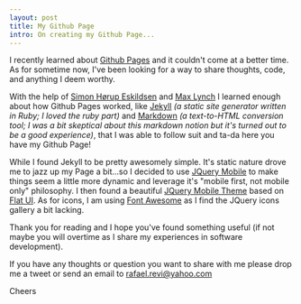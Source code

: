 ```yaml
---
layout: post
title: My Github Page
intro: On creating my Github Page...
---
```


I recently learned about [Github Pages][pages] and it couldn't come at a better time. As for sometime now, I've been looking for a way to share thoughts, code, and anything I deem worthy.  

With the help of [Simon Hørup Eskildsen][sirupsen_post] and [Max Lynch][max_lynch_post] I learned enough about how Github Pages worked, like  [Jekyll][jekyll] <i>(a static site generator written in Ruby; I loved the ruby part)</i> and [Markdown][markdown] <i>(a text-to-HTML conversion tool; I was a bit skeptical about this markdown notion but it's turned out to be a good experience)</i>, that I was able to follow suit and ta-da here you have my Github Page!

While I found Jekyll to be pretty awesomely simple. It's static nature drove me to jazz up my Page a bit...so I decided to use [JQuery Mobile][jquery_mobile] to make things seem a little more dynamic and leverage it's "mobile first, not mobile only" philosophy. I then found a beautiful [JQuery Mobile Theme][jquery_mobile_theme] based on [Flat UI][flat_ui]. As for icons, I am using [Font Awesome][font_awesome] as I find the JQuery icons gallery a bit lacking.

Thank you for reading and I hope you've found something useful (if not maybe you will overtime as I share my experiences in software development).

If you have any thoughts or question you want to share with me please drop me a tweet or send an email to rafael.revi@yahoo.com

Cheers

[pages]: http://pages.github.com
[jekyll]: http://github.com/mojombo/jekyll
[markdown]: http://daringfireball.net/projects/markdown/
[sirupsen_post]: http://sirupsen.com/the-switch-to-github-pages/
[max_lynch_post]: http://blog.jetstrap.com/2013/03/building-a-docs-site-with-jekyll-github-pages/
[jquery_mobile]: http://view.jquerymobile.com/1.3.0/
[jquery_mobile_theme]: https://github.com/ququplay/jquery-mobile-flat-ui-theme
[flat_ui]: http://designmodo.com/demo/flat-ui/
[font_awesome]: http://fortawesome.github.io/Font-Awesome/
